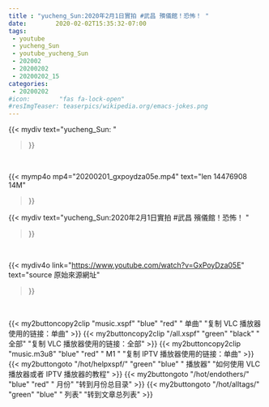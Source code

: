 ```yaml
---
title : "yucheng_Sun:2020年2月1日實拍 #武昌 殯儀館！恐怖！ "
date:        2020-02-02T15:35:32-07:00
tags:
 - youtube
 - yucheng_Sun
 - youtube_yucheng_Sun
 - 202002
 - 20200202
 - 20200202_15
categories:
 - 20200202
#icon:        "fas fa-lock-open"
#resImgTeaser: teaserpics/wikipedia.org/emacs-jokes.png
---
```


{{< mydiv text="yucheng_Sun: "
>}}
<br>


{{< mymp4o mp4="20200201_gxpoydza05e.mp4"
text="len 14476908    14M"
>}}


{{< mydiv text="yucheng_Sun:2020年2月1日實拍 #武昌 殯儀館！恐怖！ "
>}}
<br>

{{< mydiv4o link="https://www.youtube.com/watch?v=GxPoyDza05E"
text="source 原始來源網址"
>}}


<br>



{{< my2buttoncopy2clip "music.xspf"        "blue"   "red"    " 单曲"  "复制 VLC 播放器使用的链接：单曲" >}} {{< my2buttoncopy2clip "/all.xspf"         "green"  "black"  " 全部"  "复制 VLC 播放器使用的链接：全部" >}} {{< my2buttoncopy2clip "music.m3u8"        "blue"   "red"    " M1 "    "复制 IPTV 播放器使用的链接：单曲" >}} {{< my2buttongoto      "/hot/helpxspf/"    "green"  "blue"   " 播放器" "如何使用 VLC 播放器或者 IPTV 播放器的教程" >}} {{< my2buttongoto      "/hot/endothers/"   "blue"   "red"    " 月份"   "转到月份总目录" >}} {{< my2buttongoto      "/hot/alltags/"     "green"  "blue"   " 列表"   "转到文章总列表" >}} 
